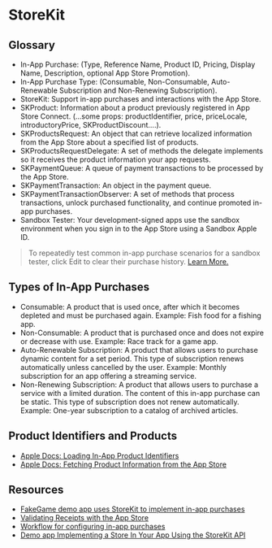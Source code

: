 # StoreKit

## Glossary 

* In-App Purchase: (Type, Reference Name, Product ID, Pricing, Display Name, Description, optional App Store Promotion).
* In-App Purchase Type: (Consumable, Non-Consumable, Auto-Renewable Subscription and Non-Renewing Subscription).
* StoreKit: Support in-app purchases and interactions with the App Store.
* SKProduct: Information about a product previously registered in App Store Connect. (...some props: productIdentifier, price, priceLocale, introductoryPrice, SKProductDiscount....).
* SKProductsRequest: An object that can retrieve localized information from the App Store about a specified list of products.
* SKProductsRequestDelegate: A set of methods the delegate implements so it receives the product information your app requests.
* SKPaymentQueue: A queue of payment transactions to be processed by the App Store.
* SKPaymentTransaction: An object in the payment queue.
* SKPaymentTransactionObserver: A set of methods that process transactions, unlock purchased functionality, and continue promoted in-app purchases.
* Sandbox Tester: Your development-signed apps use the sandbox environment when you sign in to the App Store using a Sandbox Apple ID. 

> To repeatedly test common in-app purchase scenarios for a sandbox tester, click Edit to clear their purchase history. [Learn More.](https://developer.apple.com/documentation/storekit/in-app_purchase/testing_in-app_purchases_with_sandbox)

## Types of In-App Purchases

* Consumable: A product that is used once, after which it becomes depleted and must be purchased again. Example: Fish food for a fishing app.
* Non-Consumable: A product that is purchased once and does not expire or decrease with use. Example: Race track for a game app.
* Auto-Renewable Subscription: A product that allows users to purchase dynamic content for a set period. This type of subscription renews automatically unless cancelled by the user. Example: Monthly subscription for an app offering a streaming service.
* Non-Renewing Subscription: A product that allows users to purchase a service with a limited duration. The content of this in-app purchase can be static. This type of subscription does not renew automatically. Example: One-year subscription to a catalog of archived articles.

## Product Identifiers and Products

* [Apple Docs: Loading In-App Product Identifiers](https://developer.apple.com/documentation/storekit/original_api_for_in-app_purchase/loading_in-app_product_identifiers)
* [Apple Docs: Fetching Product Information from the App Store](https://developer.apple.com/documentation/storekit/original_api_for_in-app_purchase/fetching_product_information_from_the_app_store)

## Resources

* [FakeGame demo app uses StoreKit to implement in-app purchases](https://github.com/alexpaul/In-App-Purchases/tree/main/FakeGame)
* [Validating Receipts with the App Store](https://developer.apple.com/documentation/storekit/original_api_for_in-app_purchase/validating_receipts_with_the_app_store)
* [Workflow for configuring in-app purchases](https://help.apple.com/app-store-connect/#/devb57be10e7)
* [Demo app Implementing a Store In Your App Using the StoreKit API](https://developer.apple.com/documentation/storekit/in-app_purchase/implementing_a_store_in_your_app_using_the_storekit_api)
